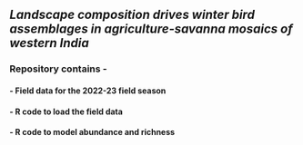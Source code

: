 ## *Landscape composition drives winter bird assemblages in agriculture-savanna mosaics of western India*
### Repository contains - 
#### - Field data for the 2022-23 field season
#### - R code to load the field data 
#### - R code to model abundance and richness
